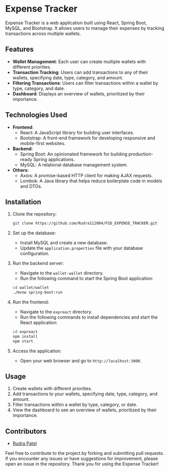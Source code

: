 # Expense Tracker

Expense Tracker is a web application built using React, Spring Boot, MySQL, and Bootstrap. It allows users to manage their expenses by tracking transactions across multiple wallets.

## Features

- **Wallet Management**: Each user can create multiple wallets with different priorities.
- **Transaction Tracking**: Users can add transactions to any of their wallets, specifying date, type, category, and amount.
- **Filtering Transactions**: Users can filter transactions within a wallet by type, category, and date.
- **Dashboard**: Displays an overview of wallets, prioritized by their importance.

## Technologies Used

- **Frontend**:
  - React: A JavaScript library for building user interfaces.
  - Bootstrap: A front-end framework for developing responsive and mobile-first websites.
- **Backend**:
  - Spring Boot: An opinionated framework for building production-ready Spring applications.
  - MySQL: A relational database management system.
- **Others**:
  - Axios: A promise-based HTTP client for making AJAX requests.
  - Lombok: A Java library that helps reduce boilerplate code in models and DTOs.

## Installation

1. Clone the repository:

    ```sh
    git clone https://github.com/Rudra112004/FSD_EXPENSE_TRACKER.git
    ```

2. Set up the database:
   - Install MySQL and create a new database.
   - Update the `application.properties` file with your database configuration.

3. Run the backend server:
   - Navigate to the `wallet-wallet` directory.
   - Run the following command to start the Spring Boot application:

    ```sh
    cd wallet/wallet
    ./mvnw spring-boot:run
    ```

4. Run the frontend:
   - Navigate to the `expreact` directory.
   - Run the following commands to install dependencies and start the React application:

    ```sh
    cd expreact
    npm install
    npm start
    ```

5. Access the application:
   - Open your web browser and go to `http://localhost:3000`.

## Usage

1. Create wallets with different priorities.
2. Add transactions to your wallets, specifying date, type, category, and amount.
3. Filter transactions within a wallet by type, category, or date.
4. View the dashboard to see an overview of wallets, prioritized by their importance.

## Contributors

- [Rudra Patel](https://github.com/Rudra112004)


Feel free to contribute to the project by forking and submitting pull requests. If you encounter any issues or have suggestions for improvement, please open an issue in the repository. Thank you for using the Expense Tracker!